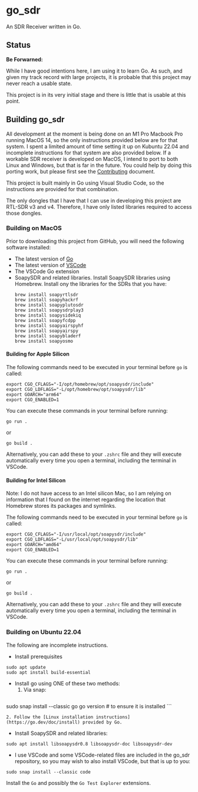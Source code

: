 # go_sdr
An SDR Receiver written in Go.

## Status

__Be Forwarned:__

While I have good intentions here, I am using it to learn Go. As such, and given my track record with large projects, it is
probable that this project may never reach a usable state.

This project is in its very initial stage and there is little that is usable at this point.

## Building go_sdr

All development at the moment is being done on an M1 Pro Macbook Pro running MacOS 14, so the only instructions provided 
below are for that system. I spent a limited amount of time setting it up on Kubuntu 22.04 and incomplete instructions for that
system are also provided below. If a workable SDR receiver is developed on MacOS, I intend to port to both Linux and Windows, 
but that is far in the
future. You could help by doing this porting work, but please first see the [Contributing](CONTRIBUTING.md) document.

This project is built mainly in Go using Visual Studio Code, so the instructions are provided for that combination.

The only dongles that I have that I can use in developing this project are RTL-SDR v3 and v4. Therefore, I have only listed
libraries required to access those dongles.

### Building on MacOS

Prior to downloading this project from GitHub, you will need the following software installed:

- The latest version of [Go](https://go.dev/doc/install)
- The latest version of [VSCode](https://code.visualstudio.com/Download)
- The VSCode Go extension
- SoapySDR and related libraries. Install SoapySDR libraries using Homebrew. Install ony the libraries for the SDRs that you have:
    ```
    brew install soapyrtlsdr
    brew install soapyhackrf
    brew install soapyplutosdr
    brew install soapysdrplay3
    brew install soapysidekiq
    brew install soapyfcdpp
    brew install soapyairspyhf
    brew install soapyairspy
    brew install soapybladerf
    brew install soapyosmo

    ```

#### Building for Apple Silicon

The following commands need to be executed in your terminal before `go` is called:
```
export CGO_CFLAGS="-I/opt/homebrew/opt/soapysdr/include"
export CGO_LDFLAGS="-L/opt/homebrew/opt/soapysdr/lib"
export GOARCH="arm64"
export CGO_ENABLED=1
```
You can execute these commands in your terminal before running:
```
go run .
```
or
```
go build .
```
Alternatively, you can add these to your `.zshrc` file and they will execute automatically every time you open a terminal,
including the terminal in VSCode.

#### Building for Intel Silicon

Note: I do not have access to an Intel silicon Mac, so I am relying on information that I found on the internet regarding the
location that Homebrew stores its packages and symlinks.

The following commands need to be executed in your terminal before `go` is called:
```
export CGO_CFLAGS="-I/usr/local/opt/soapysdr/include"
export CGO_LDFLAGS="-L/usr/local/opt/soapysdr/lib"
export GOARCH="amd64"
export CGO_ENABLED=1
```
You can execute these commands in your terminal before running:
```
go run .
```
or
```
go build .
```
Alternatively, you can add these to your `.zshrc` file and they will execute automatically every time you open a terminal,
including the terminal in VSCode.

### Building on Ubuntu 22.04

The following are incomplete instructions.

- Install prerequisites
```
sudo apt update
sudo apt install build-essential
  ```
  - Install go using ONE of these two methods:
    1. Via snap:
    ```
sudo snap install --classic go
go version # to ensure it is installed 
    ```

    2. Follow the [Linux installation instructions](https://go.dev/doc/install) provided by Go.

- Install SoapySDR and related libraries:
```
sudo apt install libsoapysdr0.8 libsoapysdr-doc libsoapysdr-dev
```

- I use VSCode and some VSCode-related files are included in the go_sdr repository, so you may
wish to also install VSCode, but that is up to you:
```
sudo snap install --classic code
```
Install the `Go` and possibly the `Go Test Explorer` extensions.

 

